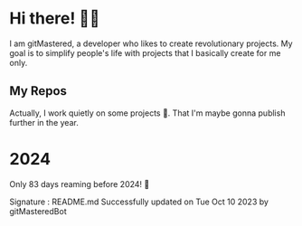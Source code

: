 
# Hi there! 🙋‍♂️
I am gitMastered, a developer who likes to create revolutionary projects.
My goal is to simplify people's life with projects that I basically create for me only.

## My Repos
Actually, I work quietly on some projects 👀. That I'm maybe gonna publish further in the year.

# 2024
Only 83 days reaming before 2024! 🙌

Signature : README.md Successfully updated on Tue Oct 10 2023 by gitMasteredBot

